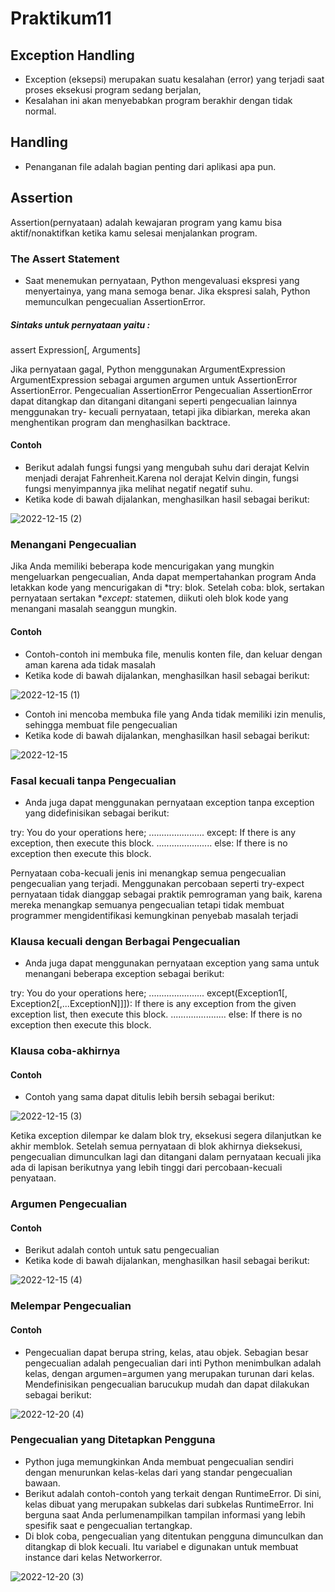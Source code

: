 # Praktikum11

 ## Exception Handling
 - Exception (eksepsi) merupakan suatu kesalahan (error) yang terjadi saat proses eksekusi program sedang berjalan,
 - Kesalahan ini akan menyebabkan program berakhir dengan tidak normal.
## Handling
- Penanganan file adalah bagian penting dari aplikasi apa pun.
## Assertion
Assertion(pernyataan) adalah kewajaran program yang kamu bisa aktif/nonaktifkan ketika kamu selesai menjalankan program.
### The Assert Statement
- Saat menemukan pernyataan, Python mengevaluasi ekspresi yang menyertainya, yang mana semoga benar. Jika ekspresi salah, Python memunculkan pengecualian AssertionError.
##### Sintaks untuk pernyataan yaitu :

assert Expression[, Arguments]

Jika pernyataan gagal, Python menggunakan ArgumentExpression ArgumentExpression sebagai argumen argumen untuk AssertionError AssertionError.
Pengecualian AssertionError Pengecualian AssertionError dapat ditangkap dan ditangani ditangani seperti pengecualian lainnya menggunakan try-
kecuali pernyataan, tetapi jika dibiarkan, mereka akan menghentikan program dan menghasilkan backtrace.
#### Contoh
- Berikut adalah fungsi fungsi yang mengubah suhu dari derajat Kelvin menjadi derajat Fahrenheit.Karena nol derajat Kelvin dingin, fungsi fungsi menyimpannya jika melihat negatif negatif suhu.
- Ketika kode di bawah dijalankan, menghasilkan hasil sebagai berikut:

![2022-12-15 (2)](https://user-images.githubusercontent.com/115775237/208674977-20b522d1-6d82-4820-a801-44f2f9e76ac6.png)

### Menangani Pengecualian
Jika Anda memiliki beberapa kode mencurigakan yang mungkin mengeluarkan pengecualian, Anda dapat mempertahankan program Anda letakkan kode yang mencurigakan di *try: blok. Setelah coba: blok, sertakan pernyataan sertakan **except:* statemen, diikuti oleh blok kode yang menangani masalah seanggun mungkin.
#### Contoh
- Contoh-contoh ini membuka file, menulis konten file, dan keluar dengan aman karena ada tidak masalah
- Ketika kode di bawah dijalankan, menghasilkan hasil sebagai berikut:

![2022-12-15 (1)](https://user-images.githubusercontent.com/115775237/208675063-662c48a1-0ea3-4947-9883-bdc1b01f675e.png)

- Contoh ini mencoba membuka file yang Anda tidak memiliki izin menulis, sehingga membuat file pengecualian
- Ketika kode di bawah dijalankan, menghasilkan hasil sebagai berikut:

![2022-12-15](https://user-images.githubusercontent.com/115775237/208675359-7f38e518-9bcb-40d1-a3ab-4e72c3dc9c15.png)

### Fasal kecuali tanpa Pengecualian
- Anda juga dapat menggunakan pernyataan exception tanpa exception yang didefinisikan sebagai berikut:

try:
You do your operations here;
......................
except:
If there is any exception, then execute this block.
......................
else:
If there is no exception then execute this block.

Pernyataan coba-kecuali jenis ini menangkap semua pengecualian pengecualian yang terjadi. Menggunakan percobaan seperti try-expect pernyataan tidak dianggap sebagai praktik pemrograman yang baik, karena mereka menangkap semuanya pengecualian tetapi tidak membuat programmer mengidentifikasi kemungkinan penyebab masalah terjadi
### Klausa kecuali dengan Berbagai Pengecualian
- Anda juga dapat menggunakan pernyataan exception yang sama untuk menangani beberapa exception sebagai berikut:

try:
You do your operations here;
......................
except(Exception1[, Exception2[,...ExceptionN]]]):
If there is any exception from the given exception list,
then execute this block.
......................
else:
If there is no exception then execute this block.

### Klausa coba-akhirnya
#### Contoh
- Contoh yang sama dapat ditulis lebih bersih sebagai berikut:

![2022-12-15 (3)](https://user-images.githubusercontent.com/115775237/208674374-65a8f72a-8594-408c-8dce-35a16a27ad97.png)

Ketika exception dilempar ke dalam blok try, eksekusi segera dilanjutkan ke akhir memblok. Setelah semua pernyataan di blok akhirnya dieksekusi, pengecualian dimunculkan lagi dan ditangani dalam pernyataan kecuali jika ada di lapisan berikutnya yang lebih tinggi dari percobaan-kecuali penyataan.
### Argumen Pengecualian
#### Contoh
- Berikut adalah contoh untuk satu pengecualian
- Ketika kode di bawah dijalankan, menghasilkan hasil sebagai berikut:

![2022-12-15 (4)](https://user-images.githubusercontent.com/115775237/208674449-8d027ade-8c31-4475-a167-c69524411ce3.png)

### Melempar Pengecualian
#### Contoh
- Pengecualian dapat berupa string, kelas, atau objek. Sebagian besar pengecualian adalah pengecualian dari inti Python menimbulkan adalah kelas, dengan argumen=argumen yang merupakan turunan dari kelas. Mendefinisikan pengecualian barucukup mudah dan dapat dilakukan sebagai berikut:

![2022-12-20 (4)](https://user-images.githubusercontent.com/115775237/208676339-5635fa86-f03e-4b89-92ad-95aa52394af9.png)

### Pengecualian yang Ditetapkan Pengguna
- Python juga memungkinkan Anda membuat pengecualian sendiri dengan menurunkan kelas-kelas dari yang standar pengecualian bawaan.
- Berikut adalah contoh-contoh yang terkait dengan RuntimeError. Di sini, kelas dibuat yang merupakan subkelas dari subkelas RuntimeError. Ini berguna saat Anda perlumenampilkan tampilan informasi yang lebih spesifik saat e pengecualian tertangkap.
- Di blok coba, pengecualian yang ditentukan pengguna dimunculkan dan ditangkap di blok kecuali. Itu variabel e digunakan untuk membuat instance dari kelas Networkerror.

![2022-12-20 (3)](https://user-images.githubusercontent.com/115775237/208676557-4bb6d87f-2a51-4c8b-b11c-e649edc587ef.png)





